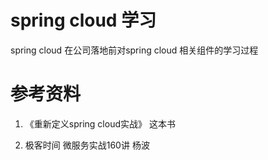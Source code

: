 # spring cloud 学习

  spring cloud 在公司落地前对spring cloud 相关组件的学习过程

# 参考资料

1. 《重新定义spring cloud实战》 这本书

2.  极客时间  微服务实战160讲  杨波
